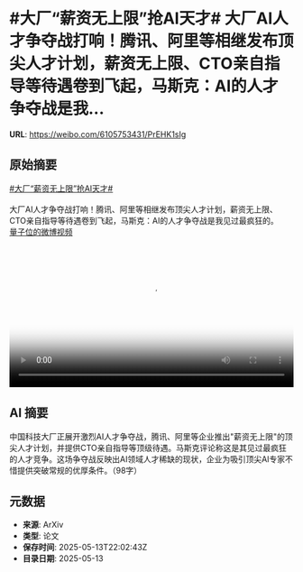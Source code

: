 # #大厂“薪资无上限”抢AI天才# 大厂AI人才争夺战打响！腾讯、阿里等相继发布顶尖人才计划，薪资无上限、CTO亲自指导等待遇卷到飞起，马斯克：AI的人才争夺战是我...

**URL**: https://weibo.com/6105753431/PrEHK1sIg

## 原始摘要

<a href="https://m.weibo.cn/search?containerid=231522type%3D1%26t%3D10%26q%3D%23%E5%A4%A7%E5%8E%82%E2%80%9C%E8%96%AA%E8%B5%84%E6%97%A0%E4%B8%8A%E9%99%90%E2%80%9D%E6%8A%A2AI%E5%A4%A9%E6%89%8D%23&amp;extparam=%23%E5%A4%A7%E5%8E%82%E2%80%9C%E8%96%AA%E8%B5%84%E6%97%A0%E4%B8%8A%E9%99%90%E2%80%9D%E6%8A%A2AI%E5%A4%A9%E6%89%8D%23" data-hide=""><span class="surl-text">#大厂“薪资无上限”抢AI天才#</span></a> <br><br>大厂AI人才争夺战打响！腾讯、阿里等相继发布顶尖人才计划，薪资无上限、CTO亲自指导等待遇卷到飞起，马斯克：AI的人才争夺战是我见过最疯狂的。 <a href="https://video.weibo.com/show?fid=1034:5165912135761927" data-hide=""><span class="url-icon"><img style="width: 1rem;height: 1rem" src="https://h5.sinaimg.cn/upload/2015/09/25/3/timeline_card_small_video_default.png" referrerpolicy="no-referrer"></span><span class="surl-text">量子位的微博视频</span></a> <br clear="both"><div style="clear: both"></div><video controls="controls" poster="https://tvax2.sinaimg.cn/orj480/006Fd7o3ly1i1e1zzj8o5j30u01hcq5c.jpg" style="width: 100%"><source src="https://f.video.weibocdn.com/o0/hpkQXLpYlx08odq5VoDu01041200xOiQ0E010.mp4?label=mp4_720p&amp;template=720x1280.24.0&amp;ori=0&amp;ps=1CwnkDw1GXwCQx&amp;Expires=1747177116&amp;ssig=gFXmpsQcnL&amp;KID=unistore,video"><source src="https://f.video.weibocdn.com/o0/xq5N4U46lx08odq5AoTK01041200k88d0E010.mp4?label=mp4_hd&amp;template=540x960.24.0&amp;ori=0&amp;ps=1CwnkDw1GXwCQx&amp;Expires=1747177116&amp;ssig=xbIYIk5AhX&amp;KID=unistore,video"><source src="https://f.video.weibocdn.com/o0/bjrXIA3Rlx08odq5dZeo01041200akNp0E010.mp4?label=mp4_ld&amp;template=360x640.24.0&amp;ori=0&amp;ps=1CwnkDw1GXwCQx&amp;Expires=1747177116&amp;ssig=T5uwjSpWYN&amp;KID=unistore,video"><p>视频无法显示，请前往<a href="https://video.weibo.com/show?fid=1034%3A5165912135761927" target="_blank" rel="noopener noreferrer">微博视频</a>观看。</p></video>

## AI 摘要

中国科技大厂正展开激烈AI人才争夺战，腾讯、阿里等企业推出"薪资无上限"的顶尖人才计划，并提供CTO亲自指导等顶级待遇。马斯克评论称这是其见过最疯狂的人才竞争。这场争夺战反映出AI领域人才稀缺的现状，企业为吸引顶尖AI专家不惜提供突破常规的优厚条件。（98字）

## 元数据

- **来源**: ArXiv
- **类型**: 论文
- **保存时间**: 2025-05-13T22:02:43Z
- **目录日期**: 2025-05-13
